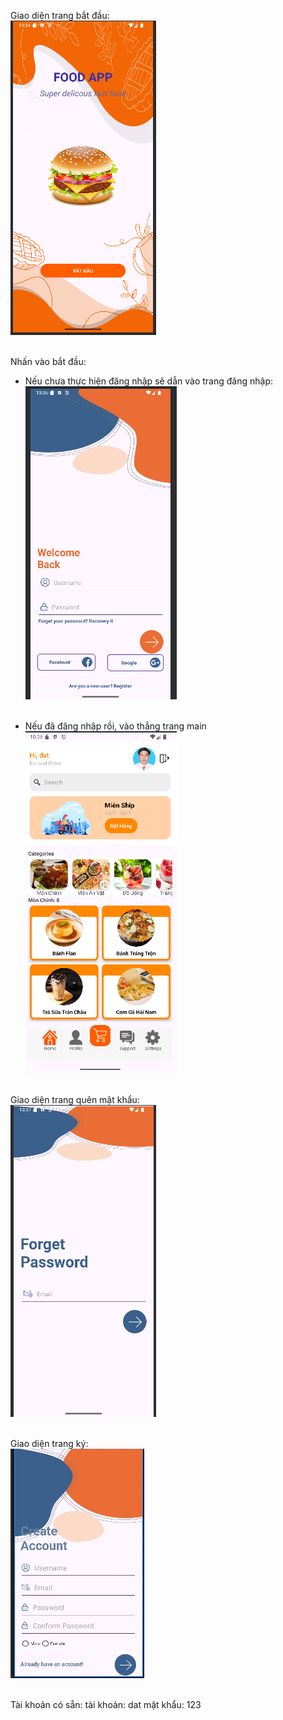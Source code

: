 Giao diện trang bắt đầu:<br>
<img src="image.png"><br><br>

Nhấn vào bắt đầu:<br>
+ Nếu chưa thực hiện đăng nhập sẽ dẫn vào trang đăng nhập:<br>
<img src="image-1.png"><br><br>

+ Nếu đã đăng nhập rồi, vào thẳng trang main<br>
<img src="image-6.png"><br><br>

Giao diện trang quên mật khẩu:<br>
<img src="image-3.png"><br><br>

Giao diện trang ký:<br>
<img src="image-4.png"><br><br>

Tài khoản có sẵn:
tài khoản: dat
mật khẩu: 123